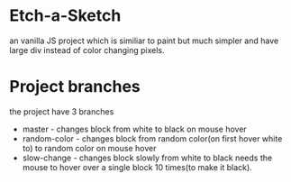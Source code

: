 # Etch-a-Sketch
an vanilla JS project which is similiar to paint but much simpler and have large div instead of color changing pixels.

# Project branches
the project have 3 branches 
* master - changes block from white to black on mouse hover
* random-color - changes block from random color(on first hover white to) to random color on mouse hover
* slow-change - changes block slowly from white to black needs the mouse to hover over a single block 10 times(to make it black).
